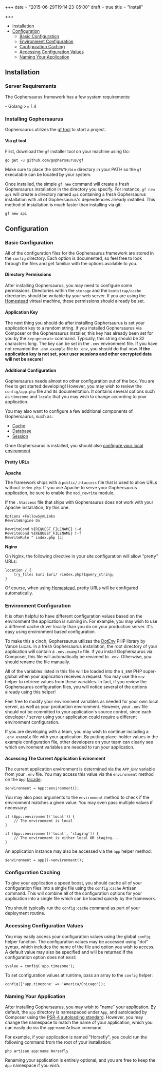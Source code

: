 +++
date = "2015-06-29T19:14:23-05:00"
draft = true
title = "Install"

+++

- [Installation](#installation)
- [Configuration](#configuration)
	- [Basic Configuration](#basic-configuration)
	- [Environment Configuration](#environment-configuration)
	- [Configuration Caching](#configuration-caching)
	- [Accessing Configuration Values](#accessing-configuration-values)
	- [Naming Your Application](#naming-your-application)

<a name="installation"></a>
## Installation

### Server Requirements

The Gophersaurus framework has a few system requirements:

<div class="content-list" markdown="1">
- Golang >= 1.4
</div>

<a name="install-gophersaurus"></a>
### Installing Gophersaurus

Gophersaurus utilizes the [gf tool](https://github.com/gophersaurus/gf) to start a project.

#### Via gf tool

First, download the `gf` installer tool on your machine using Go:

	go get -u github.com/gophersaurus/gf

Make sure to place the `$GOPATH/bin` directory in your PATH so the `gf` executable can be located by your system.

Once installed, the simple `gf new` command will create a fresh Gophersaurus installation in the directory you specify. For instance, `gf new api` will create a directory named `api` containing a fresh Gophersaurus installation with all of Gophersaurus's dependencies already installed. This method of installation is much faster than installing via git:

	gf new api

<a name="configuration"></a>
## Configuration

<a name="basic-configuration"></a>
### Basic Configuration

All of the configuration files for the Gophersaurus framework are stored in the `config` directory. Each option is documented, so feel free to look through the files and get familiar with the options available to you.

#### Directory Permissions

After installing Gophersaurus, you may need to configure some permissions. Directories within the `storage` and the `bootstrap/cache` directories should be writable by your web server. If you are using the [Homestead](/docs/{{version}}/homestead) virtual machine, these permissions should already be set.

#### Application Key

The next thing you should do after installing Gophersaurus is set your application key to a random string. If you installed Gophersaurus via Composer or the Gophersaurus installer, this key has already been set for you by the `key:generate` command. Typically, this string should be 32 characters long. The key can be set in the `.env` environment file. If you have not renamed the `.env.example` file to `.env`, you should do that now. **If the application key is not set, your user sessions and other encrypted data will not be secure!**

#### Additional Configuration

Gophersaurus needs almost no other configuration out of the box. You are free to get started developing! However, you may wish to review the `config/app.php` file and its documentation. It contains several options such as `timezone` and `locale` that you may wish to change according to your application.

You may also want to configure a few additional components of Gophersaurus, such as:

- [Cache](/docs/{{version}}/cache#configuration)
- [Database](/docs/{{version}}/database#configuration)
- [Session](/docs/{{version}}/session#configuration)

Once Gophersaurus is installed, you should also [configure your local environment](/docs/{{version}}/installation#environment-configuration).

<a name="pretty-urls"></a>
#### Pretty URLs

**Apache**

The framework ships with a `public/.htaccess` file that is used to allow URLs without `index.php`. If you use Apache to serve your Gophersaurus application, be sure to enable the `mod_rewrite` module.

If the `.htaccess` file that ships with Gophersaurus does not work with your Apache installation, try this one:

	Options +FollowSymLinks
	RewriteEngine On

	RewriteCond %{REQUEST_FILENAME} !-d
	RewriteCond %{REQUEST_FILENAME} !-f
	RewriteRule ^ index.php [L]

**Nginx**

On Nginx, the following directive in your site configuration will allow "pretty" URLs:

	location / {
		try_files $uri $uri/ /index.php?$query_string;
	}

Of course, when using [Homestead](/docs/{{version}}/homestead), pretty URLs will be configured automatically.

<a name="environment-configuration"></a>
### Environment Configuration

It is often helpful to have different configuration values based on the environment the application is running in. For example, you may wish to use a different cache driver locally than you do on your production server. It's easy using environment based configuration.

To make this a cinch, Gophersaurus utilizes the [DotEnv](https://github.com/vlucas/phpdotenv) PHP library by Vance Lucas. In a fresh Gophersaurus installation, the root directory of your application will contain a `.env.example` file. If you install Gophersaurus via Composer, this file will automatically be renamed to `.env`. Otherwise, you should rename the file manually.

All of the variables listed in this file will be loaded into the `$_ENV` PHP super-global when your application receives a request. You may use the `env` helper to retrieve values from these variables. In fact, if you review the Gophersaurus configuration files, you will notice several of the options already using this helper!

Feel free to modify your environment variables as needed for your own local server, as well as your production environment. However, your `.env` file should not be committed to your application's source control, since each developer / server using your application could require a different environment configuration.

If you are developing with a team, you may wish to continue including a `.env.example` file with your application. By putting place-holder values in the example configuration file, other developers on your team can clearly see which environment variables are needed to run your application.

#### Accessing The Current Application Environment

The current application environment is determined via the `APP_ENV` variable from your `.env` file. You may access this value via the `environment` method on the `App` [facade](/docs/{{version}}/facades):

	$environment = App::environment();

You may also pass arguments to the `environment` method to check if the environment matches a given value. You may even pass multiple values if necessary:

	if (App::environment('local')) {
		// The environment is local
	}

	if (App::environment('local', 'staging')) {
		// The environment is either local OR staging...
	}

An application instance may also be accessed via the `app` helper method:

	$environment = app()->environment();

<a name="configuration-caching"></a>
### Configuration Caching

To give your application a speed boost, you should cache all of your configuration files into a single file using the `config:cache` Artisan command. This will combine all of the configuration options for your application into a single file which can be loaded quickly by the framework.

You should typically run the `config:cache` command as part of your deployment routine.

<a name="accessing-configuration-values"></a>
### Accessing Configuration Values

You may easily access your configuration values using the global `config` helper function. The configuration values may be accessed using "dot" syntax, which includes the name of the file and option you wish to access. A default value may also be specified and will be returned if the configuration option does not exist:

	$value = config('app.timezone');

To set configuration values at runtime, pass an array to the `config` helper:

	config(['app.timezone' => 'America/Chicago']);

<a name="naming-your-application"></a>
### Naming Your Application

After installing Gophersaurus, you may wish to "name" your application. By default, the `app` directory is namespaced under `App`, and autoloaded by Composer using the [PSR-4 autoloading standard](http://www.php-fig.org/psr/psr-4/). However, you may change the namespace to match the name of your application, which you can easily do via the `app:name` Artisan command.

For example, if your application is named "Horsefly", you could run the following command from the root of your installation:

	php artisan app:name Horsefly

Renaming your application is entirely optional, and you are free to keep the `App` namespace if you wish.
